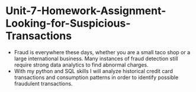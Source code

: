 # Unit-7-Homework-Assignment-Looking-for-Suspicious-Transactions
- Fraud is everywhere these days, whether you are a small taco shop or a large international business.  Many instances of fraud detection still require strong data analytics to find abnormal charges.
 - With my python and SQL skills I will analyze historical credit card transactions and consumption patterns in order to identify possible fraudulent transactions.
